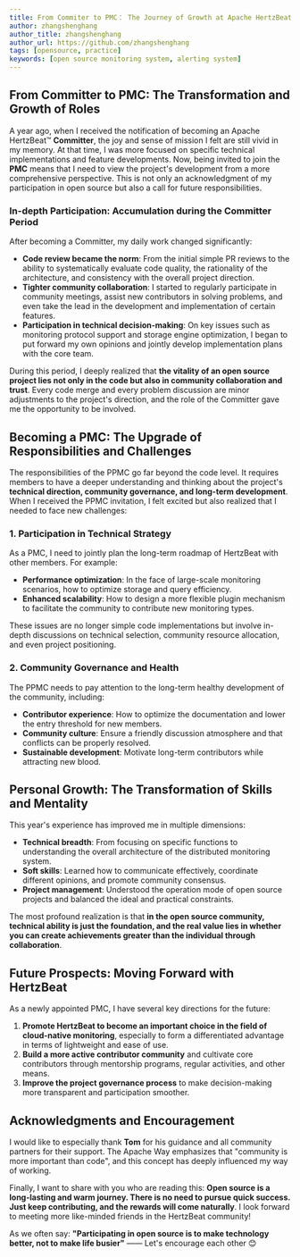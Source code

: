 ```yaml
---
title: From Commiter to PMC： The Journey of Growth at Apache HertzBeat™  
author: zhangshenghang
author_title: zhangshenghang
author_url: https://github.com/zhangshenghang
tags: [opensource, practice]
keywords: [open source monitoring system, alerting system]
---
```


## From Committer to PMC: The Transformation and Growth of Roles

A year ago, when I received the notification of becoming an Apache HertzBeat™ **Committer**, the joy and sense of mission I felt are still vivid in my memory. At that time, I was more focused on specific technical implementations and feature developments. Now, being invited to join the **PMC** means that I need to view the project's development from a more comprehensive perspective. This is not only an acknowledgment of my participation in open source but also a call for future responsibilities.

### In-depth Participation: Accumulation during the Committer Period

After becoming a Committer, my daily work changed significantly:

- **Code review became the norm**: From the initial simple PR reviews to the ability to systematically evaluate code quality, the rationality of the architecture, and consistency with the overall project direction.
- **Tighter community collaboration**: I started to regularly participate in community meetings, assist new contributors in solving problems, and even take the lead in the development and implementation of certain features.
- **Participation in technical decision-making**: On key issues such as monitoring protocol support and storage engine optimization, I began to put forward my own opinions and jointly develop implementation plans with the core team.

During this period, I deeply realized that **the vitality of an open source project lies not only in the code but also in community collaboration and trust**. Every code merge and every problem discussion are minor adjustments to the project's direction, and the role of the Committer gave me the opportunity to be involved.

## Becoming a PMC: The Upgrade of Responsibilities and Challenges

The responsibilities of the PPMC go far beyond the code level. It requires members to have a deeper understanding and thinking about the project's **technical direction, community governance, and long-term development**. When I received the PPMC invitation, I felt excited but also realized that I needed to face new challenges:

### 1. Participation in Technical Strategy

As a PMC, I need to jointly plan the long-term roadmap of HertzBeat with other members. For example:

- **Performance optimization**: In the face of large-scale monitoring scenarios, how to optimize storage and query efficiency.
- **Enhanced scalability**: How to design a more flexible plugin mechanism to facilitate the community to contribute new monitoring types.

These issues are no longer simple code implementations but involve in-depth discussions on technical selection, community resource allocation, and even project positioning.

### 2. Community Governance and Health

The PPMC needs to pay attention to the long-term healthy development of the community, including:

- **Contributor experience**: How to optimize the documentation and lower the entry threshold for new members.
- **Community culture**: Ensure a friendly discussion atmosphere and that conflicts can be properly resolved.
- **Sustainable development**: Motivate long-term contributors while attracting new blood.

## Personal Growth: The Transformation of Skills and Mentality

This year's experience has improved me in multiple dimensions:

- **Technical breadth**: From focusing on specific functions to understanding the overall architecture of the distributed monitoring system.
- **Soft skills**: Learned how to communicate effectively, coordinate different opinions, and promote community consensus.
- **Project management**: Understood the operation mode of open source projects and balanced the ideal and practical constraints.

The most profound realization is that **in the open source community, technical ability is just the foundation, and the real value lies in whether you can create achievements greater than the individual through collaboration**.

## Future Prospects: Moving Forward with HertzBeat

As a newly appointed PMC, I have several key directions for the future:

1. **Promote HertzBeat to become an important choice in the field of cloud-native monitoring**, especially to form a differentiated advantage in terms of lightweight and ease of use.
2. **Build a more active contributor community** and cultivate core contributors through mentorship programs, regular activities, and other means.
3. **Improve the project governance process** to make decision-making more transparent and participation smoother.

## Acknowledgments and Encouragement

I would like to especially thank **Tom** for his guidance and all community partners for their support. The Apache Way emphasizes that "community is more important than code", and this concept has deeply influenced my way of working.

Finally, I want to share with you who are reading this: **Open source is a long-lasting and warm journey. There is no need to pursue quick success. Just keep contributing, and the rewards will come naturally**. I look forward to meeting more like-minded friends in the HertzBeat community!

As we often say: **"Participating in open source is to make technology better, not to make life busier"** —— Let's encourage each other 😊

